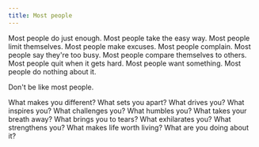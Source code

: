 ```yaml
---
title: Most people
---
```


Most people do just enough. Most people take the easy way. Most people limit themselves. Most people make excuses. Most people complain. Most people say they're too busy. Most people compare themselves to others. Most people quit when it gets hard. Most people want something. Most people do nothing about it.

Don't be like most people.

What makes you different? What sets you apart? What drives you? What inspires you? What challenges you? What humbles you? What takes your breath away? What brings you to tears? What exhilarates you? What strengthens you? What makes life worth living? What are you doing about it?
